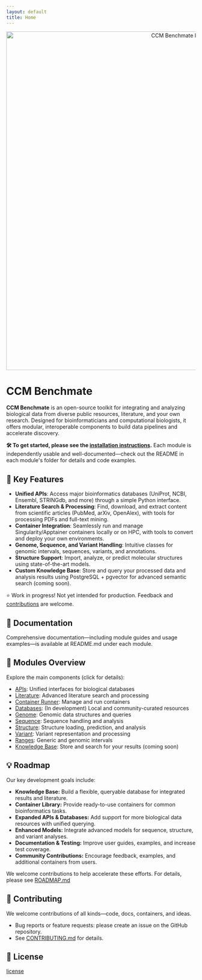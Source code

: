```yaml
---
layout: default
title: Home
---
```


<div style="text-align: center;">
    <img src="./assets/benchmate.png" width="900" alt="CCM Benchmate logo" class="center">
</div>

# CCM Benchmate

**CCM Benchmate** is an open-source toolkit for integrating and analyzing biological data from diverse public resources, literature, and your own research. Designed for bioinformaticians and computational biologists, it offers modular, interoperable components to build data pipelines and accelerate discovery.

**🛠️ To get started, please see the [installation instructions](https://github.com/ccmbioinfo/ccm_benchmate/blob/master/INSTALLATION.md).** 
Each module is independently usable and well-documented—check out the README in each module's folder for details and code examples.

## 🚀 Key Features
- **Unified APIs**: Access major bioinformatics databases (UniProt, NCBI, Ensembl, STRINGdb, and more) through a simple Python interface.
- **Literature Search & Processing**: Find, download, and extract content from scientific articles (PubMed, arXiv, OpenAlex), with tools for processing PDFs and full-text mining.
- **Container Integration**: Seamlessly run and manage Singularity/Apptainer containers locally or on HPC, with tools to convert and deploy your own environments.
- **Genome, Sequence, and Variant Handling**: Intuitive classes for genomic intervals, sequences, variants, and annotations.
- **Structure Support**: Import, analyze, or predict molecular structures using state-of-the-art models.
- **Custom Knowledge Base**: Store and query your processed data and analysis results using PostgreSQL + pgvector for advanced semantic search (coming soon).

⭐️ Work in progress! Not yet intended for production. Feedback and [contributions](https://github.com/ccmbioinfo/ccm_benchmate/blob/master/CONTRIBUTING.md) are welcome.

## 💬 Documentation

Comprehensive documentation—including module guides and usage examples—is available at README.md under each module.

## 🎨 Modules Overview

Explore the main components (click for details):
- [APIs](https://github.com/qin-work/Benchmate_doc_ccm/blob/main/ReadMe/API): Unified interfaces for biological databases
- [Literature](https://github.com/qin-work/Benchmate_doc_ccm/blob/main/ReadMe/Literature): Advanced literature search and processing
- [Container Runner](https://github.com/qin-work/Benchmate_doc_ccm/blob/main/ReadMe/ContainerRunner): Manage and run containers
- [Databases](https://github.com/qin-work/Benchmate_doc_ccm/blob/main/ReadMe/Databases): (In development) Local and community-curated resources
- [Genome](https://github.com/qin-work/Benchmate_doc_ccm/blob/main/ReadMe/Genome.html): Genomic data structures and queries
- [Sequence](https://github.com/qin-work/Benchmate_doc_ccm/blob/main/ReadMe/Sequence.html): Sequence handling and analysis
- [Structure](https://github.com/qin-work/Benchmate_doc_ccm/blob/main/ReadMe/Structure.html): Structure loading, prediction, and analysis
- [Variant](https://github.com/qin-work/Benchmate_doc_ccm/blob/main/ReadMe/Variant.html): Variant representation and processing
- [Ranges](https://github.com/qin-work/Benchmate_doc_ccm/blob/main/ReadMe/Ranges.html): Generic and genomic intervals
- [Knowledge Base](https://github.com/qin-work/Benchmate_doc_ccm/blob/main/ReadMe/KnowledgeBase.html): Store and search for your results (coming soon)

## 💡 Roadmap

Our key development goals include:  

- **Knowledge Base:** Build a flexible, queryable database for integrated results and literature.  
- **Container Library:** Provide ready-to-use containers for common bioinformatics tasks.  
- **Expanded APIs & Databases:** Add support for more biological data resources with unified querying.  
- **Enhanced Models:** Integrate advanced models for sequence, structure, and variant analyses.  
- **Documentation & Testing:** Improve user guides, examples, and increase test coverage.  
- **Community Contributions:** Encourage feedback, examples, and additional containers from users.

We welcome contributions to help accelerate these efforts. For details, please see [ROADMAP.md](https://github.com/qin-work/Benchmate_doc_ccm/blob/main/ROADMAP.md)


## 🤝 Contributing

We welcome contributions of all kinds—code, docs, containers, and ideas.
- Bug reports or feature requests: please create an issue on the GitHub repository.
- See [CONTRIBUTING.md](https://github.com/ccmbioinfo/ccm_benchmate/blob/master/CONTRIBUTING.md) for details.

## 📄 License

[license](https://github.com/qin-work/Benchmate_doc_ccm/blob/main/LICENSE)
